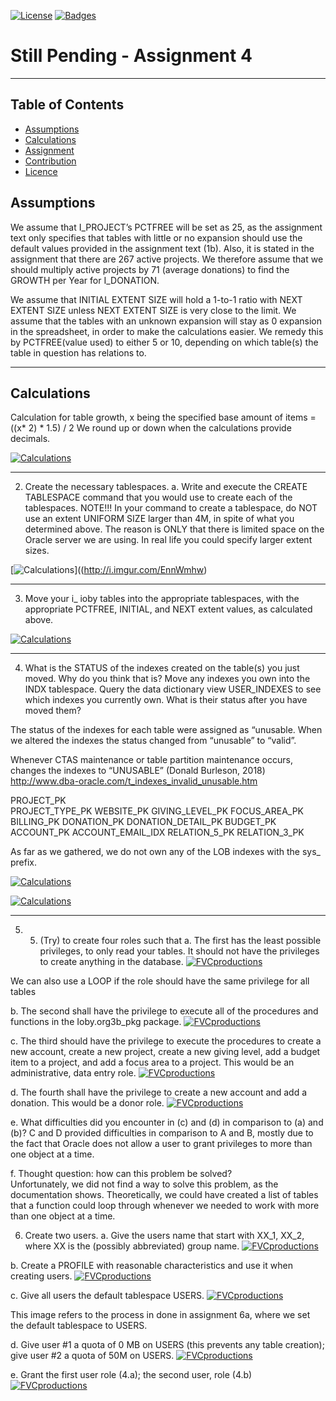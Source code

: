 [![License](http://img.shields.io/:license-mit-blue.svg?style=flat-square)](http://badges.mit-license.org) [![Badges](http://img.shields.io/:badges-9/9-ff6799.svg?style=flat-square)](https://github.com/badges/badgerbadgerbadger)

# Still Pending - Assignment 4
---







## Table of Contents

- [Assumptions](#assumptions)
- [Calculations](#calculations)
- [Assignment](#assignment)
- [Contribution](#team)
- [Licence](#license)





## Assumptions

We assume that I_PROJECT’s PCTFREE will be set as 25, as the assignment text only specifies that tables with little or no expansion should use the default values provided in the assignment text (1b).
Also, it is stated in the assignment that there are 267 active projects. We therefore assume that we should multiply active projects by 71 (average donations)  to find the GROWTH per Year for I_DONATION.

We assume that  INITIAL EXTENT SIZE will hold a 1-to-1 ratio with NEXT EXTENT SIZE unless NEXT EXTENT SIZE is very close to the limit.
We assume that the tables with an unknown expansion will stay as 0 expansion in the spreadsheet, in order to make the calculations easier. We remedy this by PCTFREE(value used) to either 5 or 10, depending on which table(s) the table in question has relations to.

---




## Calculations
Calculation for table growth, x being the specified base amount of items = ((x* 2) * 1.5) / 2 We round up or down when the calculations provide decimals.

[![Calculations](https://i.imgur.com/ywKOD86.png)](http://i.imgur.com/ywKOD86)


---

2. Create the necessary tablespaces. a. Write and execute the CREATE TABLESPACE command that you would use to create each of the tablespaces. NOTE!!! In your command to create a tablespace, do NOT use an extent UNIFORM SIZE larger than 4M, in spite of what you determined above. The reason is ONLY that there is limited space on the Oracle server we are using. In real life you could specify larger extent sizes. 

[![Calculations](https://i.imgur.com/EnnWmhw.png)]((http://i.imgur.com/EnnWmhw)


---







3. Move your i_ ioby tables into the appropriate tablespaces, with the appropriate PCTFREE, INITIAL, and NEXT extent values, as calculated above. 

[![Calculations](https://i.imgur.com/XwNegFP.png)](http://i.imgur.com/XwNegFP)

---




4. What is the STATUS of the indexes created on the table(s) you just moved. Why
do you think that is? Move any indexes you own into the INDX tablespace.
Query the data dictionary view USER_INDEXES to see which indexes you
currently own. What is their status after you have moved them?

The status of the indexes for each table were assigned as “unusable. When we altered the indexes the status changed from “unusable” to “valid”. 

Whenever CTAS maintenance or table partition maintenance occurs, changes the indexes to  “UNUSABLE” (Donald Burleson, 2018) 
http://www.dba-oracle.com/t_indexes_invalid_unusable.htm 

PROJECT_PK	
PROJECT_TYPE_PK
WEBSITE_PK
GIVING_LEVEL_PK
FOCUS_AREA_PK
BILLING_PK
DONATION_PK
DONATION_DETAIL_PK
BUDGET_PK
ACCOUNT_PK
ACCOUNT_EMAIL_IDX
RELATION_5_PK
RELATION_3_PK

As far as we gathered, we do not own any of the LOB indexes with the sys_ prefix.


[![Calculations](https://i.imgur.com/nZSJDin.png)](http://i.imgur.com/nZSJDin)

[![Calculations](https://i.imgur.com/vrUW22k.png)](http://i.imgur.com/vrUW22k)


---

5. 5.  (Try) to create four roles such that 
a.  The first has the least possible privileges, to only read your tables.  It should not have the privileges to create anything in the database.
[![FVCproductions](https://i.imgur.com/ywKOD86.png)](http://fvcproductions.com)


We can also use a LOOP if the role should have the same privilege for all tables



b.  The second shall have the privilege to execute all of the procedures and functions in the Ioby.org3b_pkg package. 
[![FVCproductions](https://i.imgur.com/ywKOD86.png)](http://fvcproductions.com)









c.  The third should have the privilege to execute the procedures to create a new account, create a new project, create a new giving level, add a budget item to a project, and add a focus area to a project. This would be an administrative, data entry role. 
[![FVCproductions](https://i.imgur.com/ywKOD86.png)](http://fvcproductions.com)









d.  The fourth shall have the privilege to create a new account and add a donation.  This would be a donor role. 
[![FVCproductions](https://i.imgur.com/ywKOD86.png)](http://fvcproductions.com)


e.  What difficulties did you encounter in (c) and (d) in comparison to (a) and (b)?
C and D provided difficulties in comparison to A and B, mostly due to the fact that Oracle does not allow a user to grant privileges to more than one object at a time.

f.  Thought question: how can this problem be solved?  
Unfortunately, we did not find a way to solve this problem, as the documentation shows.
Theoretically, we could have created a list of tables that a function could loop through whenever we needed to work with more than one object at a time.










6. Create two users. 
a. Give the users name that start with XX_1, XX_2, where XX is the (possibly abbreviated) group name. 
[![FVCproductions](https://i.imgur.com/ywKOD86.png)](http://fvcproductions.com)       




b. Create a PROFILE with reasonable characteristics and use it when creating users. 
[![FVCproductions](https://i.imgur.com/ywKOD86.png)](http://fvcproductions.com)




c. Give all users the default tablespace USERS. 
[![FVCproductions](https://i.imgur.com/ywKOD86.png)](http://fvcproductions.com) 
 
 

This image refers to the process in done in assignment 6a, where we set the default tablespace to USERS.


d. Give user #1 a quota of 0 MB on USERS (this prevents any table creation); give user #2 a quota of 50M on USERS. 
[![FVCproductions](https://i.imgur.com/ywKOD86.png)](http://fvcproductions.com) 





e. Grant the first user role (4.a); the second user, role (4.b) 
[![FVCproductions](https://i.imgur.com/ywKOD86.png)](http://fvcproductions.com)




